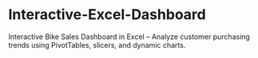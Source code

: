 # Interactive-Excel-Dashboard
Interactive Bike Sales Dashboard in Excel – Analyze customer purchasing trends using PivotTables, slicers, and dynamic charts.
